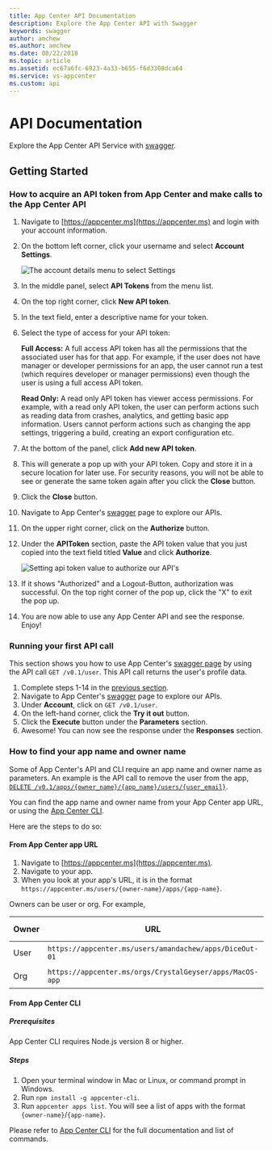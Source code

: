 ```yaml
---
title: App Center API Documentation
description: Explore the App Center API with Swagger
keywords: swagger
author: amchew
ms.author: amchew
ms.date: 08/22/2018
ms.topic: article
ms.assetid: ec67a6fc-6923-4a33-b655-f6d3308dca64
ms.service: vs-appcenter
ms.custom: api
---
```


# API Documentation

Explore the App Center API Service with [swagger](https://openapi.appcenter.ms).

## Getting Started

### <a name="section1"/>How to acquire an API token from App Center and make calls to the App Center API

1. Navigate to [https://appcenter.ms](https://appcenter.ms) and login with your account information.
2. On the bottom left corner, click your username and select **Account Settings**.

   ![The account details menu to select Settings](~/api-docs/images/mc_menu_dialog.PNG)

3. In the middle panel, select **API Tokens** from the menu list.
4. On the top right corner, click **New API token**.
5. In the text field, enter a descriptive name for your token.
6. Select the type of access for your API token:

   **Full Access:** A full access API token has all the permissions that the associated user has for that app. For example, if the user does not have manager or developer permissions for an app, the user cannot run a test (which requires developer or manager permissions) even though the user is using a full access API token.

   **Read Only:** A read only API token has viewer access permissions. For example, with a read only API token, the user can perform actions such as reading data from crashes, analytics, and getting basic app information. Users cannot perform actions such as changing the app settings, triggering a build, creating an export configuration etc.

7. At the bottom of the panel, click **Add new API token**.
8. This will generate a pop up with your API token. Copy and store it in a secure location for later use. For security reasons, you will not be able to see or generate the same token again after you click the **Close** button.
9. Click the **Close** button.
10. Navigate to App Center's [swagger](https://openapi.appcenter.ms) page to explore our APIs.
11. On the upper right corner, click on the **Authorize** button.
12. Under the **APIToken** section, paste the API token value that you just copied into the text field titled **Value** and click **Authorize**.

    ![Setting api token value to authorize our API's](~/api-docs/images/authorization_withtoken.PNG)

13. If it shows "Authorized" and a Logout-Button, authorization was successful. On the top right corner of the pop up, click the "X" to exit the pop up.
14. You are now able to use any App Center API and see the response. Enjoy!

### Running your first API call

This section shows you how to use App Center's [swagger page](https://openapi.appcenter.ms) by using the API call `GET /v0.1/user`. This API call returns the user's profile data.

1. Complete steps 1-14 in the [previous section](#section1).
2. Navigate to App Center's [swagger](https://openapi.appcenter.ms) page to explore our APIs.
3. Under **Account**, click on `GET /v0.1/user`.
4. On the left-hand corner, click the **Try it out** button.
5. Click the **Execute** button under the **Parameters** section.
6. Awesome! You can now see the response under the **Responses** section.

### How to find your app name and owner name

Some of App Center's API and CLI require an app name and owner name as parameters. An example is the API call to remove the user from the app, [`DELETE /v0.1/apps/{owner_name}/{app_name}/users/{user_email}`](https://openapi.appcenter.ms/#/account/apps_removeUser).

You can find the app name and owner name from your App Center app URL, or using the [App Center CLI](https://github.com/Microsoft/appcenter-cli).

Here are the steps to do so:

#### From App Center app URL

1. Navigate to [https://appcenter.ms](https://appcenter.ms).
2. Navigate to your app.
3. When you look at your app's URL, it is in the format `https://appcenter.ms/users/{owner-name}/apps/{app-name}`.

Owners can be user or org. For example,


| Owner| URL                                                      | Owner name     | App name   |
| -----| -------------------------------------------------------- | -------------- | ---------- |
| User | `https://appcenter.ms/users/amandachew/apps/DiceOut-01`  | amandachew     | DiceOut-01 |
| Org  | `https://appcenter.ms/orgs/CrystalGeyser/apps/MacOS-app` | CrystalGeyser  | MacOS-app  |

#### From App Center CLI

##### Prerequisites

App Center CLI requires Node.js version 8 or higher.

##### Steps

1. Open your terminal window in Mac or Linux, or command prompt in Windows.
2. Run `npm install -g appcenter-cli`.
3. Run `appcenter apps list`. You will see a list of apps with the format `{owner-name}`/`{app-name}`.

Please refer to [App Center CLI](https://github.com/Microsoft/appcenter-cli) for the full documentation and list of commands.
